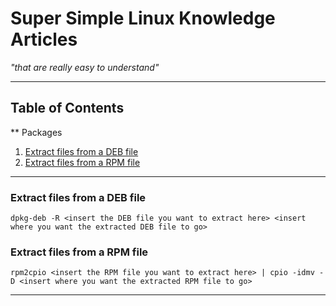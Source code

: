 # Super Simple Linux Knowledge Articles #
*"that are really easy to understand"*

---

## Table of Contents ##

** Packages
1. [Extract files from a DEB file](#extract-files-from-a-deb-file)
1. [Extract files from a RPM file](#extract-files-from-a-rpm-file)

---

### Extract files from a DEB file ###

```console
dpkg-deb -R <insert the DEB file you want to extract here> <insert where you want the extracted DEB file to go>
```

### Extract files from a RPM file ###

```console
rpm2cpio <insert the RPM file you want to extract here> | cpio -idmv -D <insert where you want the extracted RPM file to go>
```

---
